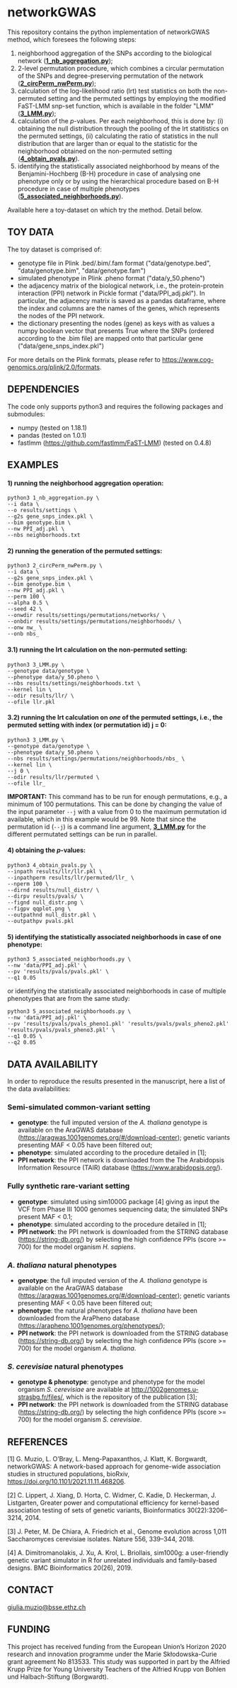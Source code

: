 # networkGWAS

This repository contains the python implementation of networkGWAS method, which foresees the following steps:
1) neighborhood aggregation of the SNPs according to the biological network ([**1_nb_aggregation.py**](1_nb_aggregation.py));
2) 2-level permutation procedure, which combines a circular permutation of the SNPs and degree-preserving permutation of the network ([**2_circPerm_nwPerm.py**](2_circPerm_nwPerm.py));
3) calculation of the log-likelihood ratio (lrt) test statistics on both the non-permuted setting and the permuted settings by employing the modified FaST-LMM snp-set function, which is available in the folder "LMM" ([**3_LMM.py**](3_LMM.py));
4) calculation of the _p_-values. Per each neighborhood, this is done by: (i) obtaining the null distribution through the pooling of the lrt statitistics on the permuted settings, (ii) calculating the ratio of statistics in the null distribution that are larger than or equal to the statistic for the neighborhood obtained on the non-permuted setting ([**4_obtain_pvals.py**](4_obtain_pvals.py)).
5) identifying the statistically associated neighborhood by means of the Benjamini-Hochberg (B-H) procedure in case of analysing one phenotype only or by using the hierarchical procedure based on B-H procedure in case of multiple phenotypes ([**5_associated_neighborhoods.py**](5_associated_neighborhoods.py)).

Available here a toy-dataset on which try the method. Detail below.

## TOY DATA
The toy dataset is comprised of:
- genotype file in Plink .bed/.bim/.fam format ("data/genotype.bed", "data/genotype.bim", "data/genotype.fam")
- simulated phenotype in Plink .pheno format ("data/y_50.pheno")
- the adjacency matrix of the biological network, i.e., the protein-protein interaction (PPI) network in Pickle format ("data/PPI_adj.pkl"). In particular, the adjacency matrix is saved as a pandas dataframe, where the index and columns are the names of the genes, which represents the nodes of the PPI network.
- the dictionary presenting the nodes (gene) as keys with as values a numpy boolean vector that presents True where the SNPs (ordered according to the .bim file) are mapped onto that particular gene ("data/gene_snps_index.pkl")

For more details on the Plink formats, please refer to https://www.cog-genomics.org/plink/2.0/formats.

## DEPENDENCIES
The code only supports python3 and requires the following packages and submodules:
+ numpy (tested on 1.18.1)
+ pandas (tested on 1.0.1)
+ fastlmm (https://github.com/fastlmm/FaST-LMM) (tested on 0.4.8)

## EXAMPLES
#### 1) running the neighborhood aggregation operation:
```
python3 1_nb_aggregation.py \
--i data \
--o results/settings \
--g2s gene_snps_index.pkl \
--bim genotype.bim \
--nw PPI_adj.pkl \
--nbs neighborhoods.txt
```
#### 2) running the generation of the permuted settings:
```
python3 2_circPerm_nwPerm.py \
--i data \
--g2s gene_snps_index.pkl \
--bim genotype.bim \
--nw PPI_adj.pkl \
--perm 100 \
--alpha 0.5 \
--seed 42 \
--onwdir results/settings/permutations/networks/ \
--onbdir results/settings/permutations/neighborhoods/ \
--onw nw_ \
--onb nbs_
```
#### 3.1) running the lrt calculation on the non-permuted setting:
```
python3 3_LMM.py \
--genotype data/genotype \
--phenotype data/y_50.pheno \
--nbs results/settings/neighborhoods.txt \
--kernel lin \
--odir results/llr/ \
--ofile llr.pkl
```
#### 3.2) running the lrt calculation on _one_ of the permuted settings, i.e., the permuted setting with index (or permutation id) j = 0:
```
python3 3_LMM.py \
--genotype data/genotype \
--phenotype data/y_50.pheno \
--nbs results/settings/permutations/neighborhoods/nbs_ \
--kernel lin \
--j 0 \
--odir results/llr/permuted \
--ofile llr_
```
**IMPORTANT:** This command has to be run for enough permutations, e.g., a minimum of 100 permutations. This can be done by changing the value of the input parameter ```--j``` with a value from 0 to the maximum permutation id available, which in this example would be 99. Note that since the permutation id (```--j```) is a command line argument, [**3_LMM.py**](3_LMM.py) for the different permutated settings can be run in parallel. 

#### 4) obtaining the _p_-values:
```
python3 4_obtain_pvals.py \
--inpath results/llr/llr.pkl \
--inpathperm results/llr/permuted/llr_ \
--nperm 100 \
--dirnd results/null_distr/ \
--dirpv results/pvals/ \
--fignd null_distr.png \
--figpv qqplot.png \
--outpathnd null_distr.pkl \
--outpathpv pvals.pkl
```
#### 5) identifying the statistically associated neighborhoods in case of one phenotype:
```
python3 5_associated_neighborhoods.py \
--nw 'data/PPI_adj.pkl' \
--pv 'results/pvals/pvals.pkl' \
--q1 0.05 
```
or  identifying the statistically associated neighborhoods in case of multiple phenotypes that are from the same study:
```
python3 5_associated_neighborhoods.py \
--nw 'data/PPI_adj.pkl' \
--pv 'results/pvals/pvals_pheno1.pkl' 'results/pvals/pvals_pheno2.pkl' 'results/pvals/pvals_pheno3.pkl' \
--q1 0.05 \
--q2 0.05
```

## DATA AVAILABILITY
In order to reproduce the results presented in the manuscript, here a list of the data availabilities:

### Semi-simulated common-variant setting
- **genotype**: the full imputed version of the _A. thaliana_ genotype is available on the AraGWAS database (https://aragwas.1001genomes.org/#/download-center); genetic variants presenting MAF < 0.05 have been filtered out;
- **phenotype**: simulated according to the procedure detailed in [1];
- **PPI network**: the PPI network is downloaded from the The Arabidopsis Information Resource (TAIR) database (https://www.arabidopsis.org/).

### Fully synthetic rare-variant setting
- **genotype**: simulated using sim1000G package [4] giving as input the VCF from Phase III 1000 genomes sequencing data; the simulated SNPs present MAF < 0.1;
- **phenotype**: simulated according to the procedure detailed in [1];
- **PPI network**: the PPI network is downloaded from the STRING database (https://string-db.org/) by selecting the high confidence PPIs (score >= 700) for the model organism _H. sapiens_.

### _A. thaliana_ natural phenotypes
- **genotype**: the full imputed version of the _A. thaliana_ genotype is available on the AraGWAS database (https://aragwas.1001genomes.org/#/download-center); genetic variants presenting MAF < 0.05 have been filtered out;
- **phenotype**: the natural phenotypes for _A. thaliana_ have been downloaded from the AraPheno database (https://arapheno.1001genomes.org/phenotypes/);
- **PPI network**: the PPI network is downloaded from the STRING database (https://string-db.org/) by selecting the high confidence PPIs (score >= 700) for the model organism _A. thaliana_.

### _S. cerevisiae_ natural phenotypes
- **genotype & phenotype**: genotype and phenotype for the model organism _S. cerevisiae_ are available at http://1002genomes.u-strasbg.fr/files/, which is the repository of the publication [3]; 
- **PPI network**: the PPI network is downloaded from the STRING database (https://string-db.org/) by selecting the high confidence PPIs (score >= 700) for the model organism _S. cerevisiae_.

## REFERENCES

[1] G. Muzio, L. O’Bray, L. Meng-Papaxanthos, J. Klatt, K. Borgwardt, networkGWAS: A network-based approach for genome-wide association studies in structured populations, bioRxiv, https://doi.org/10.1101/2021.11.11.468206.

[2] C. Lippert, J. Xiang, D. Horta, C. Widmer, C. Kadie, D. Heckerman, J. Listgarten, Greater power and computational efficiency for kernel-based association testing of sets of genetic variants, Bioinformatics 30(22):3206–3214, 2014.

[3] J. Peter, M. De Chiara, A. Friedrich et al., Genome evolution across 1,011 Saccharomyces cerevisiae isolates. Nature 556, 339–344, 2018.

[4] A. Dimitromanolakis, J. Xu, A. Krol, L. Briollais, sim1000g: a user-friendly genetic variant simulator in R for unrelated individuals and family-based designs. BMC Bioinformatics 20(26), 2019.

## CONTACT
giulia.muzio@bsse.ethz.ch

## FUNDING
This project has received funding from the European Union’s Horizon 2020 research and innovation programme under the Marie Skłodowska-Curie grant agreement No 813533. This study was supported in part by the Alfried Krupp Prize for Young University Teachers of the Alfried Krupp von Bohlen und Halbach-Stiftung (Borgwardt).
